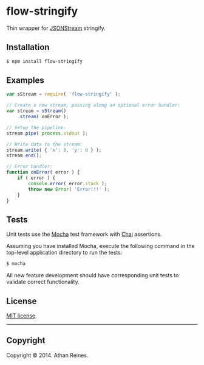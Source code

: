 flow-stringify
==============

Thin wrapper for [JSONStream](https://github.com/dominictarr/JSONStream) stringify.


## Installation

``` bash
$ npm install flow-stringify
```


## Examples

``` javascript
var sStream = require( 'flow-stringify' );

// Create a new stream, passing along an optional error handler:
var stream = sStream()
	.stream( onError );

// Setup the pipeline:
stream.pipe( process.stdout );

// Write data to the stream:
stream.write( { 'x': 0, 'y': 0 } );
stream.end();

// Error handler:
function onError( error ) {
	if ( error ) {
		console.error( error.stack );
		throw new Error( 'Error!!!' );
	}
}
```

## Tests

Unit tests use the [Mocha](http://mochajs.org/) test framework with [Chai](http://chaijs.com) assertions.

Assuming you have installed Mocha, execute the following command in the top-level application directory to run the tests:

``` bash
$ mocha
```

All new feature development should have corresponding unit tests to validate correct functionality.


## License

[MIT license](http://opensource.org/licenses/MIT). 


---
## Copyright

Copyright &copy; 2014. Athan Reines.


